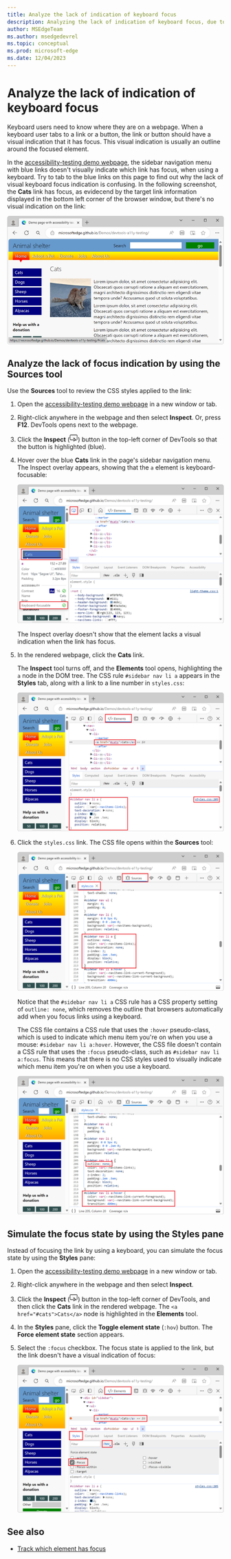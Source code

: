 ```yaml
---
title: Analyze the lack of indication of keyboard focus
description: Analyzing the lack of indication of keyboard focus, due to missing CSS pseudo-class rules for the focus state on a link, combined with the link having no outline setting.
author: MSEdgeTeam
ms.author: msedgedevrel
ms.topic: conceptual
ms.prod: microsoft-edge
ms.date: 12/04/2023
---
```

# Analyze the lack of indication of keyboard focus

<!-- Inspect tool, and CSS rules: pseudo-classes for states -->

Keyboard users need to know where they are on a webpage.  When a keyboard user tabs to a link or a button, the link or button should have a visual indication that it has focus.  This visual indication is usually an outline around the focused element.

In the [accessibility-testing demo webpage](https://microsoftedge.github.io/Demos/devtools-a11y-testing/), the sidebar navigation menu with blue links doesn't visually indicate which link has focus, when using a keyboard.  Try to tab to the blue links on this page to find out why the lack of visual keyboard focus indication is confusing.  In the following screenshot, the **Cats** link has focus, as evidecend by the target link information displayed in the bottom left corner of the browser window, but there's no visual indication on the link:

![The demo webpage, with the Cats links focused, but no visual indication of the focus](./test-analyze-no-focus-indicator-images/no-focus-indication.png)


<!-- ====================================================================== -->
## Analyze the lack of focus indication by using the Sources tool

Use the **Sources** tool to review the CSS styles applied to the link:

1. Open the [accessibility-testing demo webpage](https://microsoftedge.github.io/Demos/devtools-a11y-testing/) in a new window or tab.

1. Right-click anywhere in the webpage and then select **Inspect**.  Or, press **F12**.  DevTools opens next to the webpage.

1. Click the **Inspect** (![Inspect icon](./test-analyze-no-focus-indicator-images/inspect-tool-icon-light-theme.png)) button in the top-left corner of DevTools so that the button is highlighted (blue).

1. Hover over the blue **Cats** link in the page's sidebar navigation menu.  The Inspect overlay appears, showing that the `a` element is keyboard-focusable:

   ![The Inspect tool overlay on the link element](./test-analyze-no-focus-indicator-images/using-inspect-tool.png)

   The Inspect overlay doesn't show that the element lacks a visual indication when the link has focus.

1. In the rendered webpage, click the **Cats** link.

   The **Inspect** tool turns off, and the **Elements** tool opens, highlighting the `a` node in the DOM tree. The CSS rule `#sidebar nav li a` appears in the **Styles** tab, along with a link to a line number in `styles.css`:

   ![The Elements tool, with the a node highlighted](./test-analyze-no-focus-indicator-images/link-selected.png)

1. Click the `styles.css` link.  The CSS file opens within the **Sources** tool:

   ![The styles applied to the link in the Sources tool](./test-analyze-no-focus-indicator-images/styles-in-sources-tool.png)

   Notice that the `#sidebar nav li a` CSS rule has a CSS property setting of `outline: none`, which removes the outline that browsers automatically add when you focus links using a keyboard.

   The CSS file contains a CSS rule that uses the `:hover` pseudo-class, which is used to indicate which menu item you're on when you use a mouse: `#sidebar nav li a:hover`.  However, the CSS file doesn't contain a CSS rule that uses the `:focus` pseudo-class, such as `#sidebar nav li a:focus`. This means that there is no CSS styles used to visually indicate which menu item you're on when you use a keyboard.

   ![The outline:none property and the :hover styles](./test-analyze-no-focus-indicator-images/no-focus-css-code.png)


<!-- ====================================================================== -->
## Simulate the focus state by using the Styles pane

Instead of focusing the link by using a keyboard, you can simulate the focus state by using the **Styles** pane:

1. Open the [accessibility-testing demo webpage](https://microsoftedge.github.io/Demos/devtools-a11y-testing/) in a new window or tab.

1. Right-click anywhere in the webpage and then select **Inspect**.

1. Click the **Inspect** (![Inspect icon](./test-analyze-no-focus-indicator-images/inspect-tool-icon-light-theme.png)) button in the top-left corner of DevTools, and then click the **Cats** link in the rendered webpage. The `<a href="#cats">Cats</a>` node is highlighted in the **Elements** tool.

1. In the **Styles** pane, click the **Toggle element state** (`:hov`) button. The **Force element state** section appears.

1. Select the `:focus` checkbox. The focus state is applied to the link, but the link doesn't have a visual indication of focus:

   ![The Cats link with the focus state applied](./test-analyze-no-focus-indicator-images/focus-state-applied.png)


<!-- ====================================================================== -->
## See also

*  [Track which element has focus](./focus.md)
